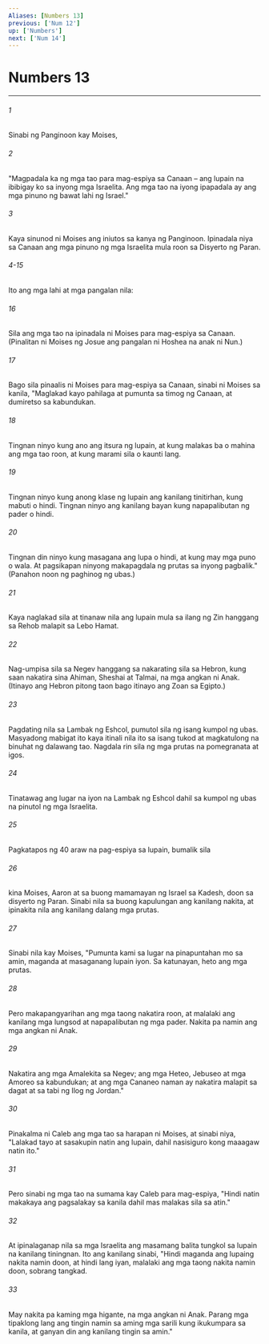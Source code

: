 ```yaml
---
Aliases: [Numbers 13]
previous: ['Num 12']
up: ['Numbers']
next: ['Num 14']
---
```

# Numbers 13

***

###### 1
Sinabi ng Panginoon kay Moises, 

###### 2
"Magpadala ka ng mga tao para mag-espiya sa Canaan – ang lupain na ibibigay ko sa inyong mga Israelita. Ang mga tao na iyong ipapadala ay ang mga pinuno ng bawat lahi ng Israel." 

###### 3
Kaya sinunod ni Moises ang iniutos sa kanya ng Panginoon. Ipinadala niya sa Canaan ang mga pinuno ng mga Israelita mula roon sa Disyerto ng Paran.

###### 4-15
Ito ang mga lahi at mga pangalan nila: 

###### 16
Sila ang mga tao na ipinadala ni Moises para mag-espiya sa Canaan. (Pinalitan ni Moises ng Josue ang pangalan ni Hoshea na anak ni Nun.) 

###### 17
Bago sila pinaalis ni Moises para mag-espiya sa Canaan, sinabi ni Moises sa kanila, "Maglakad kayo pahilaga at pumunta sa timog ng Canaan, at dumiretso sa kabundukan. 

###### 18
Tingnan ninyo kung ano ang itsura ng lupain, at kung malakas ba o mahina ang mga tao roon, at kung marami sila o kaunti lang. 

###### 19
Tingnan ninyo kung anong klase ng lupain ang kanilang tinitirhan, kung mabuti o hindi. Tingnan ninyo ang kanilang bayan kung napapalibutan ng pader o hindi. 

###### 20
Tingnan din ninyo kung masagana ang lupa o hindi, at kung may mga puno o wala. At pagsikapan ninyong makapagdala ng prutas sa inyong pagbalik." (Panahon noon ng paghinog ng ubas.) 

###### 21
Kaya naglakad sila at tinanaw nila ang lupain mula sa ilang ng Zin hanggang sa Rehob malapit sa Lebo Hamat. 

###### 22
Nag-umpisa sila sa Negev hanggang sa nakarating sila sa Hebron, kung saan nakatira sina Ahiman, Sheshai at Talmai, na mga angkan ni Anak. (Itinayo ang Hebron pitong taon bago itinayo ang Zoan sa Egipto.) 

###### 23
Pagdating nila sa Lambak ng Eshcol, pumutol sila ng isang kumpol ng ubas. Masyadong mabigat ito kaya itinali nila ito sa isang tukod at magkatulong na binuhat ng dalawang tao. Nagdala rin sila ng mga prutas na pomegranata at igos. 

###### 24
Tinatawag ang lugar na iyon na Lambak ng Eshcol dahil sa kumpol ng ubas na pinutol ng mga Israelita. 

###### 25
Pagkatapos ng 40 araw na pag-espiya sa lupain, bumalik sila 

###### 26
kina Moises, Aaron at sa buong mamamayan ng Israel sa Kadesh, doon sa disyerto ng Paran. Sinabi nila sa buong kapulungan ang kanilang nakita, at ipinakita nila ang kanilang dalang mga prutas. 

###### 27
Sinabi nila kay Moises, "Pumunta kami sa lugar na pinapuntahan mo sa amin, maganda at masaganang lupain iyon. Sa katunayan, heto ang mga prutas. 

###### 28
Pero makapangyarihan ang mga taong nakatira roon, at malalaki ang kanilang mga lungsod at napapalibutan ng mga pader. Nakita pa namin ang mga angkan ni Anak. 

###### 29
Nakatira ang mga Amalekita sa Negev; ang mga Heteo, Jebuseo at mga Amoreo sa kabundukan; at ang mga Cananeo naman ay nakatira malapit sa dagat at sa tabi ng Ilog ng Jordan." 

###### 30
Pinakalma ni Caleb ang mga tao sa harapan ni Moises, at sinabi niya, "Lalakad tayo at sasakupin natin ang lupain, dahil nasisiguro kong maaagaw natin ito." 

###### 31
Pero sinabi ng mga tao na sumama kay Caleb para mag-espiya, "Hindi natin makakaya ang pagsalakay sa kanila dahil mas malakas sila sa atin." 

###### 32
At ipinalaganap nila sa mga Israelita ang masamang balita tungkol sa lupain na kanilang tiningnan. Ito ang kanilang sinabi, "Hindi maganda ang lupaing nakita namin doon, at hindi lang iyan, malalaki ang mga taong nakita namin doon, sobrang tangkad. 

###### 33
May nakita pa kaming mga higante, na mga angkan ni Anak. Parang mga tipaklong lang ang tingin namin sa aming mga sarili kung ikukumpara sa kanila, at ganyan din ang kanilang tingin sa amin."
